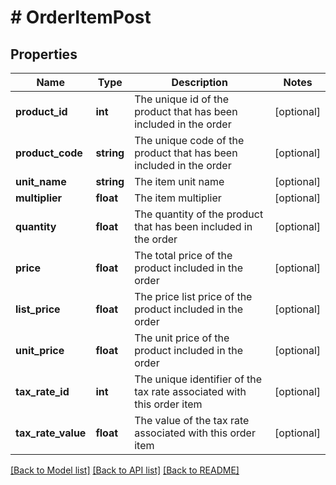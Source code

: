 # # OrderItemPost

## Properties

Name | Type | Description | Notes
------------ | ------------- | ------------- | -------------
**product_id** | **int** | The unique id of the product that has been included in the order | [optional]
**product_code** | **string** | The unique code of the product that has been included in the order | [optional]
**unit_name** | **string** | The item unit name | [optional]
**multiplier** | **float** | The item multiplier | [optional]
**quantity** | **float** | The quantity of the product that has been included in the order | [optional]
**price** | **float** | The total price of the product included in the order | [optional]
**list_price** | **float** | The price list price of the product included in the order | [optional]
**unit_price** | **float** | The unit price of the product included in the order | [optional]
**tax_rate_id** | **int** | The unique identifier of the tax rate associated with this order item | [optional]
**tax_rate_value** | **float** | The value of the tax rate associated with this order item | [optional]

[[Back to Model list]](../../README.md#models) [[Back to API list]](../../README.md#endpoints) [[Back to README]](../../README.md)
